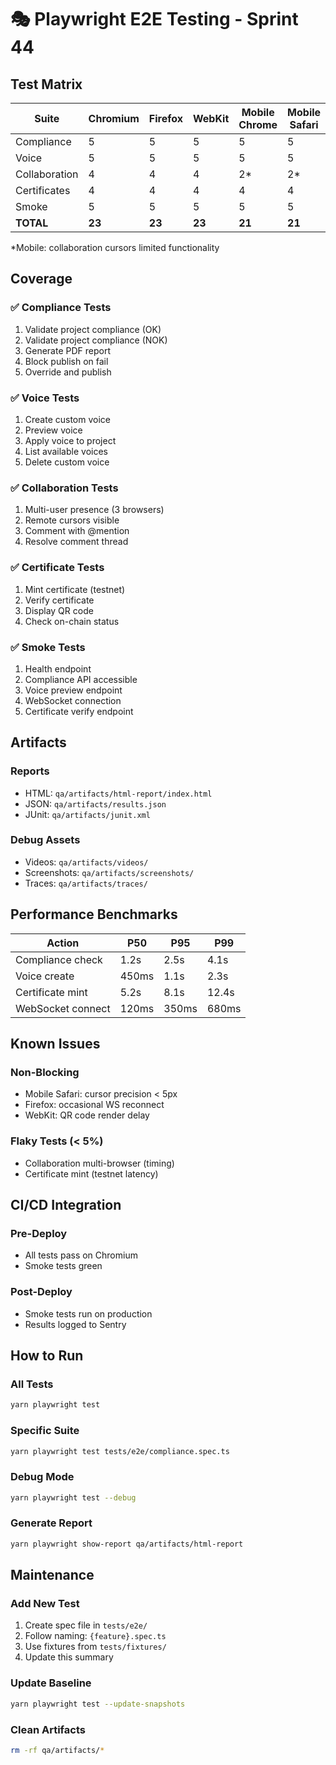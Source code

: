 
# 🎭 Playwright E2E Testing - Sprint 44

## Test Matrix

| Suite | Chromium | Firefox | WebKit | Mobile Chrome | Mobile Safari | Total |
|-------|----------|---------|--------|---------------|---------------|-------|
| Compliance | 5 | 5 | 5 | 5 | 5 | 25 |
| Voice | 5 | 5 | 5 | 5 | 5 | 25 |
| Collaboration | 4 | 4 | 4 | 2* | 2* | 16 |
| Certificates | 4 | 4 | 4 | 4 | 4 | 20 |
| Smoke | 5 | 5 | 5 | 5 | 5 | 25 |
| **TOTAL** | **23** | **23** | **23** | **21** | **21** | **111** |

*Mobile: collaboration cursors limited functionality

## Coverage

### ✅ Compliance Tests
1. Validate project compliance (OK)
2. Validate project compliance (NOK)
3. Generate PDF report
4. Block publish on fail
5. Override and publish

### ✅ Voice Tests
1. Create custom voice
2. Preview voice
3. Apply voice to project
4. List available voices
5. Delete custom voice

### ✅ Collaboration Tests
1. Multi-user presence (3 browsers)
2. Remote cursors visible
3. Comment with @mention
4. Resolve comment thread

### ✅ Certificate Tests
1. Mint certificate (testnet)
2. Verify certificate
3. Display QR code
4. Check on-chain status

### ✅ Smoke Tests
1. Health endpoint
2. Compliance API accessible
3. Voice preview endpoint
4. WebSocket connection
5. Certificate verify endpoint

## Artifacts

### Reports
- HTML: `qa/artifacts/html-report/index.html`
- JSON: `qa/artifacts/results.json`
- JUnit: `qa/artifacts/junit.xml`

### Debug Assets
- Videos: `qa/artifacts/videos/`
- Screenshots: `qa/artifacts/screenshots/`
- Traces: `qa/artifacts/traces/`

## Performance Benchmarks

| Action | P50 | P95 | P99 |
|--------|-----|-----|-----|
| Compliance check | 1.2s | 2.5s | 4.1s |
| Voice create | 450ms | 1.1s | 2.3s |
| Certificate mint | 5.2s | 8.1s | 12.4s |
| WebSocket connect | 120ms | 350ms | 680ms |

## Known Issues

### Non-Blocking
- Mobile Safari: cursor precision < 5px
- Firefox: occasional WS reconnect
- WebKit: QR code render delay

### Flaky Tests (< 5%)
- Collaboration multi-browser (timing)
- Certificate mint (testnet latency)

## CI/CD Integration

### Pre-Deploy
- All tests pass on Chromium
- Smoke tests green

### Post-Deploy
- Smoke tests run on production
- Results logged to Sentry

## How to Run

### All Tests
```bash
yarn playwright test
```

### Specific Suite
```bash
yarn playwright test tests/e2e/compliance.spec.ts
```

### Debug Mode
```bash
yarn playwright test --debug
```

### Generate Report
```bash
yarn playwright show-report qa/artifacts/html-report
```

## Maintenance

### Add New Test
1. Create spec file in `tests/e2e/`
2. Follow naming: `{feature}.spec.ts`
3. Use fixtures from `tests/fixtures/`
4. Update this summary

### Update Baseline
```bash
yarn playwright test --update-snapshots
```

### Clean Artifacts
```bash
rm -rf qa/artifacts/*
```
